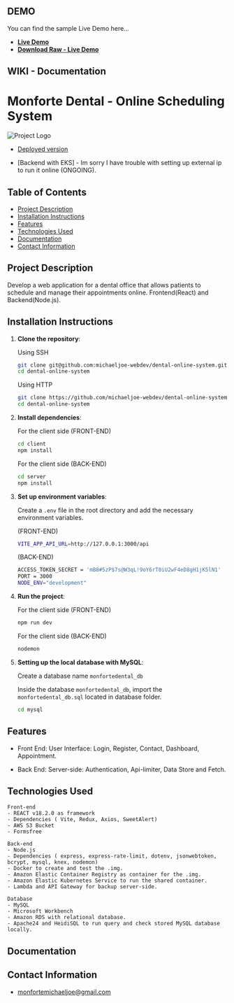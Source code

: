 DEMO
-------------

You can find the sample Live Demo here...

- **[Live Demo](https://www.youtube.com/watch?v=FcSp03NlpPs)**
- **[Download Raw - Live Demo](https://monfortedental-client.s3.ap-southeast-1.amazonaws.com/livedemo/Live-Demo.mp4)**


WIKI - Documentation
-------------
# Monforte Dental - Online Scheduling System

![Project Logo](http://monfortedental-client.s3-website-ap-southeast-1.amazonaws.com/logo.png)

- [Deployed version](http://monfortedental-client.s3-website-ap-southeast-1.amazonaws.com/)

- [Backend with EKS] - Im sorry I have trouble with setting up external ip to run it online (ONGOING).

## Table of Contents

- [Project Description](#project-description)
- [Installation Instructions](#installation-instructions)
- [Features](#features)
- [Technologies Used](#technologies-used)
- [Documentation](#documentation)
- [Contact Information](#contact-information)

## Project Description

Develop a web application for a dental office that allows patients to schedule and manage their appointments online.
    Frontend(React) and Backend(Node.js).

## Installation Instructions

1. **Clone the repository**:

    Using SSH

    ```bash
    git clone git@github.com:michaeljoe-webdev/dental-online-system.git
    cd dental-online-system
    ```

    Using HTTP

    ```bash
    git clone https://github.com/michaeljoe-webdev/dental-online-system.git
    cd dental-online-system
    ```

2. **Install dependencies**:

    For the client side (FRONT-END)

    ```bash
    cd client
    npm install
    ```

    For the client side (BACK-END)

    ```bash
    cd server
    npm install
    ```


3. **Set up environment variables**:

    Create a `.env` file in the root directory and add the necessary environment variables.

    (FRONT-END)
    
    ```bash
    VITE_APP_API_URL=http://127.0.0.1:3000/api
    ```

    (BACK-END)

    ```bash
    ACCESS_TOKEN_SECRET = 'mB8#5zP$7s@W3qL!9oY6rT0iU2wF4eD8gH1jK5lN1'
    PORT = 3000
    NODE_ENV="development"
    ```

4. **Run the project**:
    
    For the client side (FRONT-END)

    ```bash
    npm run dev
    ```

    For the client side (BACK-END)
    ```bash
    nodemon
    ```
5. **Setting up the local database with MySQL**:

    Create a database name `monfortedental_db`
    
    Inside the database `monfortedental_db`, import the `monfortedental_db.sql` located in database folder.
    
    ```bash
    cd mysql
    ```

## Features
- Front End:
    User Interface: Login, Register, Contact, Dashboard, Appointment.

- Back End:
    Server-side: Authentication, Api-limiter, Data Store and Fetch.

## Technologies Used
    Front-end
    - REACT v18.2.0 as framework
    - Dependencies ( Vite, Redux, Axios, SweetAlert)
    - AWS S3 Bucket
    - Formsfree

    Back-end
    - Node.js
    - Dependencies ( express, express-rate-limit, dotenv, jsonwebtoken, bcrypt, mysql, knex, nodemon)
    - Docker to create and test the .img.
    - Amazon Elastic Container Registry as container for the .img.
    - Amazon Elastic Kubernetes Service to run the shared container.
    - Lambda and API Gateway for backup server-side.

    Database
    - MySQL
    - Microsoft Workbench
    - Amazon RDS with relational database.
    - Apache24 and HeidiSQL to run query and check stored MySQL database locally.


## Documentation


## Contact Information
 - monfortemichaeljoe@gmail.com


